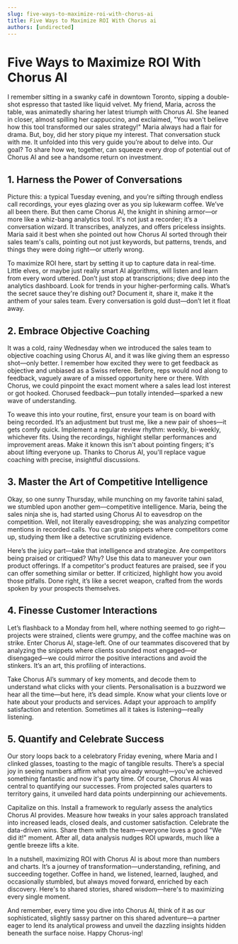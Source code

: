 ```yaml
---
slug: five-ways-to-maximize-roi-with-chorus-ai
title: Five Ways to Maximize ROI With Chorus ai
authors: [undirected]
---
```



# Five Ways to Maximize ROI With Chorus AI

I remember sitting in a swanky café in downtown Toronto, sipping a double-shot espresso that tasted like liquid velvet. My friend, Maria, across the table, was animatedly sharing her latest triumph with Chorus AI. She leaned in closer, almost spilling her cappuccino, and exclaimed, "You won't believe how this tool transformed our sales strategy!" Maria always had a flair for drama. But, boy, did her story pique my interest. That conversation stuck with me. It unfolded into this very guide you’re about to delve into. Our goal? To share how we, together, can squeeze every drop of potential out of Chorus AI and see a handsome return on investment.

## 1. Harness the Power of Conversations

Picture this: a typical Tuesday evening, and you're sifting through endless call recordings, your eyes glazing over as you sip lukewarm coffee. We’ve all been there. But then came Chorus AI, the knight in shining armor—or more like a whiz-bang analytics tool. It's not just a recorder; it’s a conversation wizard. It transcribes, analyzes, and offers priceless insights. Maria said it best when she pointed out how Chorus AI sorted through their sales team's calls, pointing out not just keywords, but patterns, trends, and things they were doing right—or utterly wrong.

To maximize ROI here, start by setting it up to capture data in real-time. Little elves, or maybe just really smart AI algorithms, will listen and learn from every word uttered. Don’t just stop at transcriptions; dive deep into the analytics dashboard. Look for trends in your higher-performing calls. What’s the secret sauce they're dishing out? Document it, share it, make it the anthem of your sales team. Every conversation is gold dust—don’t let it float away.

## 2. Embrace Objective Coaching

It was a cold, rainy Wednesday when we introduced the sales team to objective coaching using Chorus AI, and it was like giving them an espresso shot—only better. I remember how excited they were to get feedback as objective and unbiased as a Swiss referee. Before, reps would nod along to feedback, vaguely aware of a missed opportunity here or there. With Chorus, we could pinpoint the exact moment where a sales lead lost interest or got hooked. Chorused feedback—pun totally intended—sparked a new wave of understanding. 

To weave this into your routine, first, ensure your team is on board with being recorded. It’s an adjustment but trust me, like a new pair of shoes—it gets comfy quick. Implement a regular review rhythm: weekly, bi-weekly, whichever fits. Using the recordings, highlight stellar performances and improvement areas. Make it known this isn't about pointing fingers; it's about lifting everyone up. Thanks to Chorus AI, you'll replace vague coaching with precise, insightful discussions.

## 3. Master the Art of Competitive Intelligence

Okay, so one sunny Thursday, while munching on my favorite tahini salad, we stumbled upon another gem—competitive intelligence. Maria, being the sales ninja she is, had started using Chorus AI to eavesdrop on the competition. Well, not literally eavesdropping; she was analyzing competitor mentions in recorded calls. You can grab snippets where competitors come up, studying them like a detective scrutinizing evidence. 

Here’s the juicy part—take that intelligence and strategize. Are competitors being praised or critiqued? Why? Use this data to maneuver your own product offerings. If a competitor's product features are praised, see if you can offer something similar or better. If criticized, highlight how you avoid those pitfalls. Done right, it’s like a secret weapon, crafted from the words spoken by your prospects themselves.

## 4. Finesse Customer Interactions

Let’s flashback to a Monday from hell, where nothing seemed to go right—projects were strained, clients were grumpy, and the coffee machine was on strike. Enter Chorus AI, stage-left. One of our teammates discovered that by analyzing the snippets where clients sounded most engaged—or disengaged—we could mirror the positive interactions and avoid the stinkers. It’s an art, this profiling of interactions.

Take Chorus AI’s summary of key moments, and decode them to understand what clicks with your clients. Personalisation is a buzzword we hear all the time—but here, it’s dead simple. Know what your clients love or hate about your products and services. Adapt your approach to amplify satisfaction and retention. Sometimes all it takes is listening—really listening.

## 5. Quantify and Celebrate Success

Our story loops back to a celebratory Friday evening, where Maria and I clinked glasses, toasting to the magic of tangible results. There’s a special joy in seeing numbers affirm what you already wrought—you’ve achieved something fantastic and now it's party time. Of course, Chorus AI was central to quantifying our successes. From projected sales quarters to territory gains, it unveiled hard data points underpinning our achievements.

Capitalize on this. Install a framework to regularly assess the analytics Chorus AI provides. Measure how tweaks in your sales approach translated into increased leads, closed deals, and customer satisfaction. Celebrate the data-driven wins. Share them with the team—everyone loves a good "We did it!" moment. After all, data analysis nudges ROI upwards, much like a gentle breeze lifts a kite.

In a nutshell, maximizing ROI with Chorus AI is about more than numbers and charts. It’s a journey of transformation—understanding, refining, and succeeding together. Coffee in hand, we listened, learned, laughed, and occasionally stumbled, but always moved forward, enriched by each discovery. Here's to shared stories, shared wisdom—here's to maximizing every single moment.

And remember, every time you dive into Chorus AI, think of it as our sophisticated, slightly sassy partner on this shared adventure—a partner eager to lend its analytical prowess and unveil the dazzling insights hidden beneath the surface noise. Happy Chorus-ing!